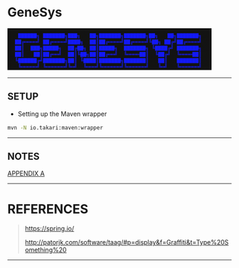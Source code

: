# GeneSys

![GeneSys Logo v1.0](GeneSys_Logo_v1.0.png)

---

## SETUP

- Setting up the Maven wrapper

```sh
mvn -N io.takari:maven:wrapper
```
---

## NOTES

[APPENDIX A](APPENDIX_A.md)

---

# REFERENCES

> <https://spring.io/>
>
> <http://patorjk.com/software/taag/#p=display&f=Graffiti&t=Type%20Something%20>

---
